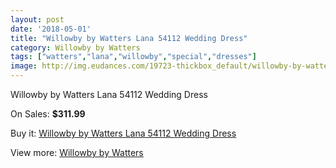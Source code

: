 ```yaml
---
layout: post
date: '2018-05-01'
title: "Willowby by Watters Lana 54112 Wedding Dress"
category: Willowby by Watters
tags: ["watters","lana","willowby","special","dresses"]
image: http://img.eudances.com/19723-thickbox_default/willowby-by-watters-lana-54112-wedding-dress.jpg
---
```

Willowby by Watters Lana 54112 Wedding Dress

On Sales: **$311.99**
<a href="https://www.eudances.com/en/willowby-by-watters/5855-willowby-by-watters-lana-54112-wedding-dress.html"><amp-img layout="responsive" width="600" height="600" src="//img.eudances.com/19723-thickbox_default/willowby-by-watters-lana-54112-wedding-dress.jpg" alt="Willowby by Watters Lana 54112 Wedding Dress 0" /></a>
<a href="https://www.eudances.com/en/willowby-by-watters/5855-willowby-by-watters-lana-54112-wedding-dress.html"><amp-img layout="responsive" width="600" height="600" src="//img.eudances.com/19729-thickbox_default/willowby-by-watters-lana-54112-wedding-dress.jpg" alt="Willowby by Watters Lana 54112 Wedding Dress 1" /></a>
<a href="https://www.eudances.com/en/willowby-by-watters/5855-willowby-by-watters-lana-54112-wedding-dress.html"><amp-img layout="responsive" width="600" height="600" src="//img.eudances.com/19728-thickbox_default/willowby-by-watters-lana-54112-wedding-dress.jpg" alt="Willowby by Watters Lana 54112 Wedding Dress 2" /></a>
<a href="https://www.eudances.com/en/willowby-by-watters/5855-willowby-by-watters-lana-54112-wedding-dress.html"><amp-img layout="responsive" width="600" height="600" src="//img.eudances.com/19727-thickbox_default/willowby-by-watters-lana-54112-wedding-dress.jpg" alt="Willowby by Watters Lana 54112 Wedding Dress 3" /></a>
<a href="https://www.eudances.com/en/willowby-by-watters/5855-willowby-by-watters-lana-54112-wedding-dress.html"><amp-img layout="responsive" width="600" height="600" src="//img.eudances.com/19726-thickbox_default/willowby-by-watters-lana-54112-wedding-dress.jpg" alt="Willowby by Watters Lana 54112 Wedding Dress 4" /></a>
<a href="https://www.eudances.com/en/willowby-by-watters/5855-willowby-by-watters-lana-54112-wedding-dress.html"><amp-img layout="responsive" width="600" height="600" src="//img.eudances.com/19725-thickbox_default/willowby-by-watters-lana-54112-wedding-dress.jpg" alt="Willowby by Watters Lana 54112 Wedding Dress 5" /></a>
<a href="https://www.eudances.com/en/willowby-by-watters/5855-willowby-by-watters-lana-54112-wedding-dress.html"><amp-img layout="responsive" width="600" height="600" src="//img.eudances.com/19724-thickbox_default/willowby-by-watters-lana-54112-wedding-dress.jpg" alt="Willowby by Watters Lana 54112 Wedding Dress 6" /></a>

Buy it: [Willowby by Watters Lana 54112 Wedding Dress](https://www.eudances.com/en/willowby-by-watters/5855-willowby-by-watters-lana-54112-wedding-dress.html "Willowby by Watters Lana 54112 Wedding Dress")

View more: [Willowby by Watters](https://www.eudances.com/en/48-willowby-by-watters "Willowby by Watters")